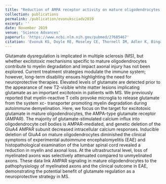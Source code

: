 ```yaml
---
title: "Reduction of AMPA receptor activity on mature oligodendrocytes attenuates loss of myelinated axons in autoimmune neuroinflammation."
collection: publications
permalink: /publication/evonuksciadv2019
excerpt: ''
date: November 2019
venue: 'Science Advances'
paperurl: 'https://www.ncbi.nlm.nih.gov/pubmed/27685467'
citation: 'Evonuk KS, Doyle RE, Moseley CE, Thornell IM, Adler K, Bingaman AM, Bevensee MO, Weaver CT, Min B, DeSilva TM. (2019) Reduction of AMPA receptor activity on mature oligodendrocytes attenuates loss of myelinated axons in autoimmune neuroinflammation. Accepted for publication in <i>Sci Adv</i>.'
---
```

Glutamate dysregulation is implicated in multiple sclerosis (MS), but whether excitotoxic mechanisms specific to mature oligodendrocytes contribute to myelin degradation and impact axonal injury has not been explored. Current treatment strategies modulate the immune system; however, long-term disability ensues highlighting the need for neuroprotective therapies. Elevated levels of glutamate are detected prior to the appearance of new T2-visible white matter lesions implicating glutamate as an important excitotoxin in patients with MS. We previously reported that myelin-reactive T cells provoke microglia to release glutamate from the system xc- transporter promoting myelin degradation during autoimmune demyelination. Here, we focus on the target for excitotoxic glutamate in mature oligodendrocytes, the AMPA-type glutamate receptor (AMPAR). The majority of glutamate-stimulated calcium influx into oligodendrocyte cell bodies is AMPAR-mediated, and genetic deletion of the GluA4 AMPAR subunit decreased intracellular calcium responses. Inducible deletion of GluA4 on mature oligodendrocytes diminished the clinical symptoms of experimental autoimmune encephalomyelitis (EAE) and histopathological examination of the lumbar spinal cord revealed a reduction in myelin and axonal loss. At the ultrastructural level, loss of myelinated axons was selectively attenuated compared to unmyelinated axons. These data link AMPAR signaling in mature oligodendrocytes to the pathophysiology of myelinated axons and the clinical outcome in EAE, demonstrating the potential benefit of glutamate regulation as a neuroprotective strategy in MS.
